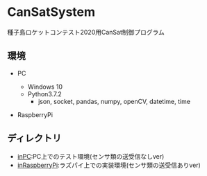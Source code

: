 # CanSatSystem
種子島ロケットコンテスト2020用CanSat制御プログラム

## 環境
 - PC
   - Windows 10
   - Python3.7.2
     - json, socket, pandas, numpy, openCV, datetime, time

 - RaspberryPi

## ディレクトリ
 - [inPC](https://github.com/koichirokato/CanSatSystem/tree/master/inPC):PC上でのテスト環境(センサ類の送受信なしver)  
 - [inRaspberryPi](https://github.com/koichirokato/CanSatSystem/tree/master/inRaspberryPi):ラズパイ上での実装環境(センサ類の送受信ありver)
